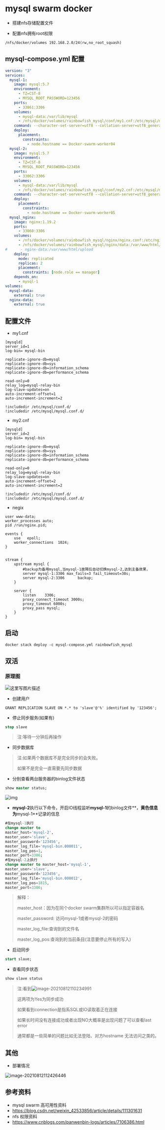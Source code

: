# mysql swarm docker

- 搭建nfs存储配置文件

- 配置nfs拥有root权限

```
/nfs/docker/volumes 192.168.2.0/24(rw,no_root_squash)
```

## mysql-compose.yml 配置

```yml
version: "3"
services:
  mysql-1:
    image: mysql:5.7
    environment:
      - TZ=CST-8
      - MYSQL_ROOT_PASSWORD=123456
    ports:
      - 33061:3306
    volumes:
      - mysql-data:/var/lib/mysql
      - /nfs/docker/volumes/rainbowfish_mysql/conf/my1.cnf:/etc/mysql/my.cnf
    command: --character-set-server=utf8 --collation-server=utf8_general_ci --sql-mode="STRICT_TRANS_TABLES,NO_AUTO_CREATE_USER,NO_ENGINE_SUBSTITUTION,NO_ZERO_DATE,NO_ZERO_IN_DATE,ERROR_FOR_DIVISION_BY_ZERO"
    deploy:
      placement:
        constraints:
          - node.hostname == Docker-swarm-worker04
  mysql-2:
    image: mysql:5.7
    environment:
      - TZ=CST-8
      - MYSQL_ROOT_PASSWORD=123456
    ports:
      - 33062:3306
    volumes:
      - mysql-data:/var/lib/mysql
      - /nfs/docker/volumes/rainbowfish_mysql/conf/my2.cnf:/etc/mysql/my.cnf
    command: --character-set-server=utf8 --collation-server=utf8_general_ci --sql-mode="STRICT_TRANS_TABLES,NO_AUTO_CREATE_USER,NO_ENGINE_SUBSTITUTION,NO_ZERO_DATE,NO_ZERO_IN_DATE,ERROR_FOR_DIVISION_BY_ZERO"
    deploy:
      placement:
        constraints:
          - node.hostname == Docker-swarm-worker05
  mysql_nginx:
    image: nginx:1.19.2
    ports:
      - 33060:3306
    volumes:
      - /nfs/docker/volumes/rainbowfish_mysql/nginx/nginx.conf:/etc/nginx/nginx.conf
      - /nfs/docker/volumes/rainbowfish_mysql/nginx/data:/var/www/html/upload
#      - nginx-data:/var/www/html/upload
    deploy:
      mode: replicated
      replicas: 2
      placement:
        constraints: [node.role == manager]
    depends_on:
      - mysql-1
volumes:
  mysql-data:
    external: true
  nginx-data:
    external: true
```

## 配置文件

- my1.cnf

```config
[mysqld]
server_id=1
log-bin= mysql-bin
 
replicate-ignore-db=mysql
replicate-ignore-db=sys
replicate-ignore-db=information_schema
replicate-ignore-db=performance_schema
 
read-only=0
relay_log=mysql-relay-bin
log-slave-updates=on
auto-increment-offset=1
auto-increment-increment=2
 
!includedir /etc/mysql/conf.d/
!includedir /etc/mysql/mysql.conf.d/
```

- my2.cnf

```config
[mysqld]
server_id=2
log-bin= mysql-bin
 
replicate-ignore-db=mysql
replicate-ignore-db=sys
replicate-ignore-db=information_schema
replicate-ignore-db=performance_schema
 
read-only=0
relay_log=mysql-relay-bin
log-slave-updates=on
auto-increment-offset=2
auto-increment-increment=2
 
!includedir /etc/mysql/conf.d/
!includedir /etc/mysql/mysql.conf.d/

```

- negix

```config
user www-data;
worker_processes auto;
pid /run/nginx.pid;
 
events {
    use   epoll;
    worker_connections  1024;
}
 
 
stream {
    upstream mysql {
        #backup为备用mysql,当mysql-1故障后自动切换mysql-2,达到主备效果，
        server mysql-1:3306 max_fails=3 fail_timeout=30s;
        server mysql-2:3306      backup;
    }
 
    server {
        listen    3306;
        proxy_connect_timeout 3000s;
        proxy_timeout 6000s;
        proxy_pass mysql;
    }
}
```

## 启动

```shell
docker stack deploy -c mysql-compose.yml rainbowfish_mysql
```

## 双活

### 原理图

![这里写图片描述](https://imgconvert.csdnimg.cn/aHR0cHM6Ly9ub3RlLnlvdWRhby5jb20veXdzL3B1YmxpYy9yZXNvdXJjZS9iZTFmYTQ4OTBkYzkyZTZlZDY1OWRiYmIzMTZmMzExMS94bWxub3RlLzlBODBFRDczRkQzRjRERDZBNUE1OTg2MjA2MkQ5QkQ5LzE0MDg)

- 创建用户

```shell
GRANT REPLICATION SLAVE ON *.* to 'slave'@'%' identified by '123456';
```

- 停止同步服务(如果有)

```SQL
stop slave
```

> 注:等待一分钟后再操作

- 同步数据库

> 注:如果两个数据库不是完全同步的会失败。
>
> 如果不是完全一直需要先同步数据

- 分别查看两台服务器的binlog文件状态

```sql
show master status;
```

![img](https://img-blog.csdnimg.cn/2020121620464518.png)

- **mysql-2**执行以下命令，开启IO线程监听**mysql-1**的binlog文件**，**黄色信息为**mysql-1**记录的信息

```SQL
#在mysql-1执行
change master to 
master_host='mysql-2',
master_user='slave',
master_password='123456',
master_log_file='mysql-bin.000011',
master_log_pos=1,
master_port=3306;
#在mysql-2上执行
change master to master_host='mysql-1',
master_user='slave',
master_password='123456',
master_log_file='mysql-bin.000012',
master_log_pos=1815,
master_port=3306;
```

> 解释：
>
> master_host：因为在同个docker swarm集群所以可以指定容器名
>
> master_password: 访问mysql-1或者mysql-2的密码
>
> master_log_file:查询到的文件名
>
> master_log_pos:查询到的当前条目(注意要停止所有的写入)

- 启动同步

```SQL
start slave;
```

- 查看同步状态

```SQL
show slave status
```

> 注:看到![image-20210812110234991](https://raw.githubusercontent.com/akachi10/notes/master/pic/2021/08/12/110245.png)
>
> 这两项为Yes为同步成功
>
> 如果看到connection是指系SQL或IO读取着正在连接
>
> 如果长时间没有连接成功或者出现NO大概率是出现问题了可以查看last error
>
> 通常都是一些简单的问题比如无法登陆、对方hostname 无法访问之类的。

## 其他

- 部署情况

![image-20210812112426446](https://raw.githubusercontent.com/akachi10/notes/master/pic/2021/08/12/112427.png)

## 参考资料

- mysql swarm 高可用性资料
- https://blog.csdn.net/weixin_42533856/article/details/111301631
- nfs 权限资料
- https://www.cnblogs.com/panwenbin-logs/articles/7106386.html
